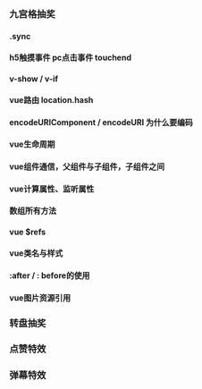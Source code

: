 ### 九宫格抽奖

#### .sync

#### h5触摸事件  pc点击事件  touchend

#### v-show / v-if

#### vue路由   location.hash

#### encodeURIComponent  /  encodeURI   为什么要编码

#### vue生命周期

#### vue组件通信，父组件与子组件，子组件之间

#### vue计算属性、监听属性

#### 数组所有方法

#### vue   $refs

#### vue类名与样式

#### :after  / : before的使用

#### vue图片资源引用

### 转盘抽奖

### 点赞特效

### 弹幕特效